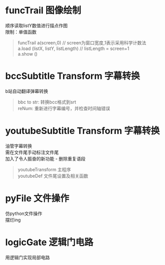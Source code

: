 # funcTrail 图像绘制
顺序读取listY数值进行描点作图\
限制：单值函数
> funcTrail a(screen,0) // screen为窗口宽度,1表示采用科学计数法\
> a.load (listX, listY, listLength) // listLength = screen+1 \
> a.show ()
# bccSubtitle Transform 字幕转换
b站自动翻译弹幕转换
> bbc to str: 转换bcc格式到srt\
> reNum: 重新进行字幕编号，并检查时间轴错误
# youtubeSubtitle Transform 字幕转换
油管字幕转换\
需在文件尾手动标注文件尾\
加入了令人振奋的新功能 - 删除重复语段
> youtubeTransform 主程序\
> youtubeDef 文件尾设置及相关函数
# pyFile 文件操作
仿python文件操作\
摆烂ing
# logicGate 逻辑门电路
用逻辑门实现局部电路
